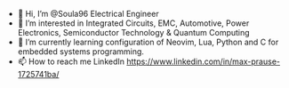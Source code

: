 - 👋 Hi, I’m @Soula96 Electrical Engineer
- 👀 I’m interested in Integrated Circuits, EMC, Automotive, Power Electronics, Semiconductor Technology & Quantum Computing
- 🌱 I’m currently learning configuration of Neovim, Lua, Python and C for embedded systems programming.
- 📫 How to reach me LinkedIn https://www.linkedin.com/in/max-prause-1725741ba/


